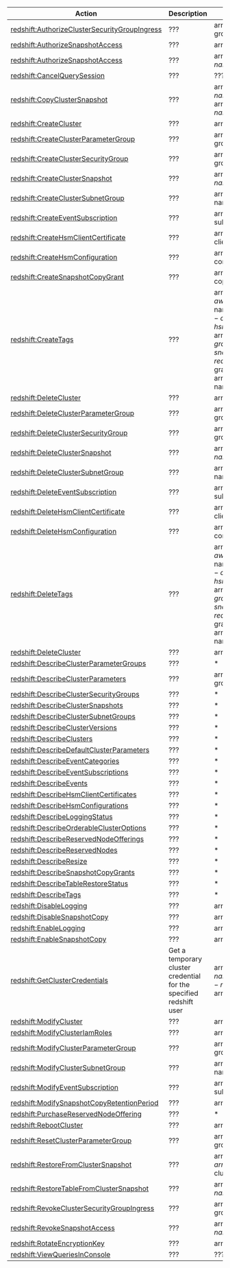 | Action | Description | Resource | Condition |
| --- | --- | --- | --- |
| [redshift:AuthorizeClusterSecurityGroupIngress](http://docs.aws.amazon.com/redshift/latest/APIReference/API_AuthorizeClusterSecurityGroupIngress.html) | ??? | arn:aws:redshift:$region:$account:securitygroup:$security-group-name | - |
| [redshift:AuthorizeSnapshotAccess](http://docs.aws.amazon.com/redshift/latest/APIReference/API_AuthorizeSnapshotAccess.html) | ??? | arn:aws:redshift:$region:$account:cluster:$cluster-name | - |
| [redshift:AuthorizeSnapshotAccess](http://docs.aws.amazon.com/redshift/latest/APIReference/API_AuthorizeSnapshotAccess.html) | ??? | arn:aws:redshift:$region:$account:snapshot:$cluster-name/$snapshot-name | - |
| [redshift:CancelQuerySession](http://docs.aws.amazon.com/redshift/latest/APIReference/API_CancelQuerySession.html) | ??? | ??? | ??? |
| [redshift:CopyClusterSnapshot](http://docs.aws.amazon.com/redshift/latest/APIReference/API_CopyClusterSnapshot.html) | ??? | arn:aws:redshift:$region:$account:snapshot:$cluster-name/$source-snapshot-name, arn:aws:redshift:$region:$account:snapshot:$cluster-name/$target-snapshot-name | - |
| [redshift:CreateCluster](http://docs.aws.amazon.com/redshift/latest/APIReference/API_CreateCluster.html) | ??? | arn:aws:redshift:$region:$account:cluster:$cluster-name | redshift:RequestTag |
| [redshift:CreateClusterParameterGroup](http://docs.aws.amazon.com/redshift/latest/APIReference/API_CreateClusterParameterGroup.html) | ??? | arn:aws:redshift:$region:$account:parametergroup:$parameter-group-name | redshift:RequestTag |
| [redshift:CreateClusterSecurityGroup](http://docs.aws.amazon.com/redshift/latest/APIReference/API_CreateClusterSecurityGroup.html) | ??? | arn:aws:redshift:$region:$account:securitygroup:$security-group-name | redshift:RequestTag |
| [redshift:CreateClusterSnapshot](http://docs.aws.amazon.com/redshift/latest/APIReference/API_CreateClusterSnapshot.html) | ??? | arn:aws:redshift:$region:$account:snapshot:$cluster-name/$snapshot-name | redshift:RequestTag |
| [redshift:CreateClusterSubnetGroup](http://docs.aws.amazon.com/redshift/latest/APIReference/API_CreateClusterSubnetGroup.html) | ??? | arn:aws:redshift:$region:$account:subnetgroup:$subnet-group-name | redshift:RequestTag |
| [redshift:CreateEventSubscription](http://docs.aws.amazon.com/redshift/latest/APIReference/API_CreateEventSubscription.html) | ??? | arn:aws:redshift:$region:$account:eventsubscription:$event-subscription-name | - |
| [redshift:CreateHsmClientCertificate](http://docs.aws.amazon.com/redshift/latest/APIReference/API_CreateHsmClientCertificate.html) | ??? | arn:aws:redshift:$region:$account:hsmclientcertificate:$hsm-client-certificate-id | redshift:RequestTag |
| [redshift:CreateHsmConfiguration](http://docs.aws.amazon.com/redshift/latest/APIReference/API_CreateHsmConfiguration.html) | ??? | arn:aws:redshift:$region:$account:hsmconfiguration:$hsm-configuration-id | redshift:RequestTag |
| [redshift:CreateSnapshotCopyGrant](http://docs.aws.amazon.com/redshift/latest/APIReference/API_CreateSnapshotCopyGrant.html) | ??? | arn:aws:redshift:$region:$account:snapshotcopygrant:$snapshot-copy-grant-name | redshift:RequestTag |
| [redshift:CreateTags](http://docs.aws.amazon.com/redshift/latest/APIReference/API_CreateTags.html) | ??? | arn:aws:redshift:$region:$account:cluster:$cluster-name, arn:aws:redshift:$region:$account:securitygroup:$security-group-name, arn:aws:redshift:$region:$account:hsmclientcertificate:$hsm-client-certificate-id, arn:aws:redshift:$region:$account:hsmconfiguration:$hsm-configuration-id, arn:aws:redshift:$region:$account:parametergroup:$parameter-group-name, arn:aws:redshift:$region:$account:snapshot:$cluster-name/$snapshot-name, arn:aws:redshift:$region:$account:snapshotcopygrant:$snapshot-copy-grant-name, arn:aws:redshift:$region:$account:subnetgroup:$subnet-group-name | redshift:RequestTag |
| [redshift:DeleteCluster](http://docs.aws.amazon.com/redshift/latest/APIReference/API_DeleteCluster.html) | ??? | arn:aws:redshift:$region:$account:cluster:$cluster-name | redshift:ResourceTag |
| [redshift:DeleteClusterParameterGroup](http://docs.aws.amazon.com/redshift/latest/APIReference/API_DeleteClusterParameterGroup.html) | ??? | arn:aws:redshift:$region:$account:parametergroup:$parameter-group-name | redshift:ResourceTag |
| [redshift:DeleteClusterSecurityGroup](http://docs.aws.amazon.com/redshift/latest/APIReference/API_DeleteClusterSecurityGroup.html) | ??? | arn:aws:redshift:$region:$account:securitygroup:$security-group-name | redshift:ResourceTag |
| [redshift:DeleteClusterSnapshot](http://docs.aws.amazon.com/redshift/latest/APIReference/API_DeleteClusterSnapshot.html) | ??? | arn:aws:redshift:$region:$account:snapshot:$cluster-name/$snapshot-name | redshift:ResourceTag |
| [redshift:DeleteClusterSubnetGroup](http://docs.aws.amazon.com/redshift/latest/APIReference/API_DeleteClusterSubnetGroup.html) | ??? | arn:aws:redshift:$region:$account:subnetgroup:$subnet-group-name | redshift:ResourceTag |
| [redshift:DeleteEventSubscription](http://docs.aws.amazon.com/redshift/latest/APIReference/API_DeleteEventSubscription.html) | ??? | arn:aws:redshift:$region:$account:eventsubscription:$event-subscription-name | - |
| [redshift:DeleteHsmClientCertificate](http://docs.aws.amazon.com/redshift/latest/APIReference/API_DeleteHsmClientCertificate.html) | ??? | arn:aws:redshift:$region:$account:hsmclientcertificate:$hsm-client-certificate-id | redshift:ResourceTag |
| [redshift:DeleteHsmConfiguration](http://docs.aws.amazon.com/redshift/latest/APIReference/API_DeleteHsmConfiguration.html) | ??? | arn:aws:redshift:$region:$account:hsmconfiguration:$hsm-configuration-id | redshift:ResourceTag |
| [redshift:DeleteTags](http://docs.aws.amazon.com/redshift/latest/APIReference/API_DeleteTags.html) | ??? | arn:aws:redshift:$region:$account:cluster:$cluster-name, arn:aws:redshift:$region:$account:securitygroup:$security-group-name, arn:aws:redshift:$region:$account:hsmclientcertificate:$hsm-client-certificate-id, arn:aws:redshift:$region:$account:hsmconfiguration:$hsm-configuration-id, arn:aws:redshift:$region:$account:parametergroup:$parameter-group-name, arn:aws:redshift:$region:$account:snapshot:$cluster-name/$snapshot-name, arn:aws:redshift:$region:$account:snapshotcopygrant:$snapshot-copy-grant-name, arn:aws:redshift:$region:$account:subnetgroup:$subnet-group-name | redshift:ResourceTag |
| [redshift:DeleteCluster](http://docs.aws.amazon.com/redshift/latest/APIReference/API_DeleteCluster.html) | ??? | arn:aws:redshift:$region:$account:cluster:$cluster-name | redshift:ResourceTag |
| [redshift:DescribeClusterParameterGroups](http://docs.aws.amazon.com/redshift/latest/APIReference/API_DescribeClusterParameterGroups.html) | ??? | * | redshift:ResourceTag |
| [redshift:DescribeClusterParameters](http://docs.aws.amazon.com/redshift/latest/APIReference/API_DescribeClusterParameters.html) | ??? | arn:aws:redshift:$region:$account:parametergroup:$parameter-group-name | - |
| [redshift:DescribeClusterSecurityGroups](http://docs.aws.amazon.com/redshift/latest/APIReference/API_DescribeClusterSecurityGroups.html) | ??? | * | - |
| [redshift:DescribeClusterSnapshots](http://docs.aws.amazon.com/redshift/latest/APIReference/API_DescribeClusterSnapshots.html) | ??? | * | - |
| [redshift:DescribeClusterSubnetGroups](http://docs.aws.amazon.com/redshift/latest/APIReference/API_DescribeClusterSubnetGroups.html) | ??? | * | - |
| [redshift:DescribeClusterVersions](http://docs.aws.amazon.com/redshift/latest/APIReference/API_DescribeClusterVersions.html) | ??? | * | - |
| [redshift:DescribeClusters](http://docs.aws.amazon.com/redshift/latest/APIReference/API_DescribeClusters.html) | ??? | * | - |
| [redshift:DescribeDefaultClusterParameters](http://docs.aws.amazon.com/redshift/latest/APIReference/API_DescribeDefaultClusterParameters.html) | ??? | * | - |
| [redshift:DescribeEventCategories](http://docs.aws.amazon.com/redshift/latest/APIReference/API_DescribeEventCategories.html) | ??? | * | - |
| [redshift:DescribeEventSubscriptions](http://docs.aws.amazon.com/redshift/latest/APIReference/API_DescribeEventSubscriptions.html) | ??? | * | - |
| [redshift:DescribeEvents](http://docs.aws.amazon.com/redshift/latest/APIReference/API_DescribeEvents.html) | ??? | * | - |
| [redshift:DescribeHsmClientCertificates](http://docs.aws.amazon.com/redshift/latest/APIReference/API_DescribeHsmClientCertificates.html) | ??? | * | - |
| [redshift:DescribeHsmConfigurations](http://docs.aws.amazon.com/redshift/latest/APIReference/API_DescribeHsmConfigurations.html) | ??? | * | - |
| [redshift:DescribeLoggingStatus](http://docs.aws.amazon.com/redshift/latest/APIReference/API_DescribeLoggingStatus.html) | ??? | * | - |
| [redshift:DescribeOrderableClusterOptions](http://docs.aws.amazon.com/redshift/latest/APIReference/API_DescribeOrderableClusterOptions.html) | ??? | * | - |
| [redshift:DescribeReservedNodeOfferings](http://docs.aws.amazon.com/redshift/latest/APIReference/API_DescribeReservedNodeOfferings.html) | ??? | * | - |
| [redshift:DescribeReservedNodes](http://docs.aws.amazon.com/redshift/latest/APIReference/API_DescribeReservedNodes.html) | ??? | * | - |
| [redshift:DescribeResize](http://docs.aws.amazon.com/redshift/latest/APIReference/API_DescribeResize.html) | ??? | * | - |
| [redshift:DescribeSnapshotCopyGrants](http://docs.aws.amazon.com/redshift/latest/APIReference/API_DescribeSnapshotCopyGrants.html) | ??? | * | - |
| [redshift:DescribeTableRestoreStatus](http://docs.aws.amazon.com/redshift/latest/APIReference/API_DescribeTableRestoreStatus.html) | ??? | * | - |
| [redshift:DescribeTags](http://docs.aws.amazon.com/redshift/latest/APIReference/API_DescribeTags.html) | ??? | * | - |
| [redshift:DisableLogging](http://docs.aws.amazon.com/redshift/latest/APIReference/API_DisableLogging.html) | ??? | arn:aws:redshift:$region:$account:cluster:$cluster-name | redshift:ResourceTag |
| [redshift:DisableSnapshotCopy](http://docs.aws.amazon.com/redshift/latest/APIReference/API_DisableSnapshotCopy.html) | ??? | arn:aws:redshift:$region:$account:cluster:$cluster-name | redshift:ResourceTag |
| [redshift:EnableLogging](http://docs.aws.amazon.com/redshift/latest/APIReference/API_EnableLogging.html) | ??? | arn:aws:redshift:$region:$account:cluster:$cluster-name | redshift:ResourceTag |
| [redshift:EnableSnapshotCopy](http://docs.aws.amazon.com/redshift/latest/APIReference/API_EnableSnapshotCopy.html) | ??? | arn:aws:redshift:$region:$account:cluster:$cluster-name | redshift:ResourceTag |
| [redshift:GetClusterCredentials](http://docs.aws.amazon.com/redshift/latest/APIReference/API_GetClusterCredentials.html) | Get a temporary cluster credential for the specified redshift user | arn:aws:redshift:$region:$account:dbuser:$cluster-name/$dbname, arn:aws:redshift:$region:$account:dbuser:$cluster-name/$dbgroup, arn:aws:redshift:$region:$account:dbuser:$cluster-name/$dbuser | redshift:DbName, redshift:DbUser, redshift:DurationSeconds |
| [redshift:ModifyCluster](http://docs.aws.amazon.com/redshift/latest/APIReference/API_ModifyCluster.html) | ??? | arn:aws:redshift:$region:$account:cluster:$cluster-name | redshift:ResourceTag |
| [redshift:ModifyClusterIamRoles](http://docs.aws.amazon.com/redshift/latest/APIReference/API_ModifyClusterIamRoles.html) | ??? | arn:aws:redshift:$region:$account:cluster:$cluster-name | redshift:ResourceTag |
| [redshift:ModifyClusterParameterGroup](http://docs.aws.amazon.com/redshift/latest/APIReference/API_ModifyClusterParameterGroup.html) | ??? | arn:aws:redshift:$region:$account:parametergroup:$parameter-group-name | redshift:ResourceTag |
| [redshift:ModifyClusterSubnetGroup](http://docs.aws.amazon.com/redshift/latest/APIReference/API_ModifyClusterSubnetGroup.html) | ??? | arn:aws:redshift:$region:$account:subnetgroup:$subnet-group-name | redshift:ResourceTag |
| [redshift:ModifyEventSubscription](http://docs.aws.amazon.com/redshift/latest/APIReference/API_ModifyEventSubscription.html) | ??? | arn:aws:redshift:$region:$account:eventsubscription:$event-subscription-name | redshift:ResourceTag |
| [redshift:ModifySnapshotCopyRetentionPeriod](http://docs.aws.amazon.com/redshift/latest/APIReference/API_ModifySnapshotCopyRetentionPeriod.html) | ??? | arn:aws:redshift:$region:$account:cluster:$cluster-name | redshift:ResourceTag |
| [redshift:PurchaseReservedNodeOffering](http://docs.aws.amazon.com/redshift/latest/APIReference/API_PurchaseReservedNodeOffering.html) | ??? | * | - |
| [redshift:RebootCluster](http://docs.aws.amazon.com/redshift/latest/APIReference/API_RebootCluster.html) | ??? | arn:aws:redshift:$region:$account:cluster:$cluster-name | redshift:ResourceTag |
| [redshift:ResetClusterParameterGroup](http://docs.aws.amazon.com/redshift/latest/APIReference/API_ResetClusterParameterGroup.html) | ??? | arn:aws:redshift:$region:$account:parametergroup:$parameter-group-name | redshift:ResourceTag |
| [redshift:RestoreFromClusterSnapshot](http://docs.aws.amazon.com/redshift/latest/APIReference/API_RestoreFromClusterSnapshot.html) | ??? | arn:aws:redshift:$region:$account:cluster:$target-cluster-name, arn:aws:redshift:$region:$account:snapshot:$snapshot-cluster-name/$snapshot-name | redshift:ResourceTag |
| [redshift:RestoreTableFromClusterSnapshot](http://docs.aws.amazon.com/redshift/latest/APIReference/API_RestoreTableFromClusterSnapshot.html) | ??? | arn:aws:redshift:$region:$account:snapshot:$cluster-name/$snapshot-name | redshift:ResourceTag |
| [redshift:RevokeClusterSecurityGroupIngress](http://docs.aws.amazon.com/redshift/latest/APIReference/API_RevokeClusterSecurityGroupIngress.html) | ??? | arn:aws:redshift:$region:$account:securitygroup:$security-group-name | redshift:ResourceTag |
| [redshift:RevokeSnapshotAccess](http://docs.aws.amazon.com/redshift/latest/APIReference/API_RevokeSnapshotAccess.html) | ??? | arn:aws:redshift:$region:$account:snapshot:$cluster-name/$snapshot-name | redshift:ResourceTag |
| [redshift:RotateEncryptionKey](http://docs.aws.amazon.com/redshift/latest/APIReference/API_RotateEncryptionKey.html) | ??? | arn:aws:redshift:$region:$account:cluster:$cluster-name | redshift:ResourceTag |
| [redshift:ViewQueriesInConsole](http://docs.aws.amazon.com/redshift/latest/APIReference/API_ViewQueriesInConsole.html) | ??? | ??? | ??? |

